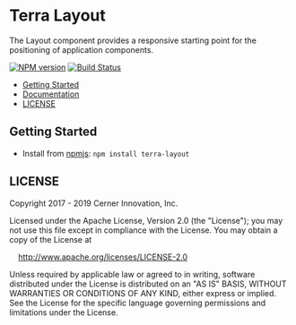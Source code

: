 # Terra Layout

The Layout component provides a responsive starting point for the positioning of application components.

[![NPM version](https://badgen.net/npm/v/terra-layout)](https://www.npmjs.org/package/terra-layout)
[![Build Status](https://badgen.net/travis/cerner/terra-framework)](https://travis-ci.com/cerner/terra-framework)

- [Getting Started](#getting-started)
- [Documentation](https://github.com/cerner/terra-framework/tree/master/packages/terra-layout/docs)
- [LICENSE](#license)

## Getting Started

- Install from [npmjs](https://www.npmjs.com): `npm install terra-layout`

## LICENSE

Copyright 2017 - 2019 Cerner Innovation, Inc.

Licensed under the Apache License, Version 2.0 (the "License"); you may not use this file except in compliance with the License. You may obtain a copy of the License at

&nbsp;&nbsp;&nbsp;&nbsp;http://www.apache.org/licenses/LICENSE-2.0

Unless required by applicable law or agreed to in writing, software distributed under the License is distributed on an "AS IS" BASIS, WITHOUT WARRANTIES OR CONDITIONS OF ANY KIND, either express or implied. See the License for the specific language governing permissions and limitations under the License.
